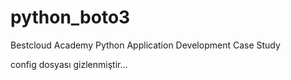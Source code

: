 # python_boto3
Bestcloud Academy Python Application Development Case Study

config dosyası gizlenmiştir...